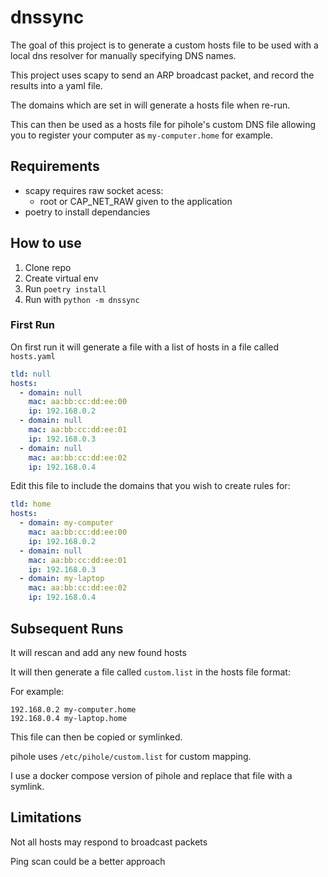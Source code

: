 # dnssync

The goal of this project is to generate a custom hosts file to be used with a local dns resolver for manually specifying DNS names.

This project uses scapy to send an ARP broadcast packet, and record the results into a yaml file.

The domains which are set in will generate a hosts file when re-run.

This can then be used as a hosts file for pihole's custom DNS file allowing you to register your computer as `my-computer.home` for example.

## Requirements

- scapy requires raw socket acess:
    - root or CAP_NET_RAW given to the application
- poetry to install dependancies

## How to use

1. Clone repo
2. Create virtual env
3. Run `poetry install`
4. Run with `python -m dnssync`


### First Run


On first run it will generate a file with a list of hosts in a file called `hosts.yaml`

```yaml
tld: null
hosts:
  - domain: null
    mac: aa:bb:cc:dd:ee:00
    ip: 192.168.0.2
  - domain: null
    mac: aa:bb:cc:dd:ee:01
    ip: 192.168.0.3
  - domain: null
    mac: aa:bb:cc:dd:ee:02
    ip: 192.168.0.4
```

Edit this file to include the domains that you wish to create rules for:

```yaml
tld: home
hosts:
  - domain: my-computer
    mac: aa:bb:cc:dd:ee:00
    ip: 192.168.0.2
  - domain: null
    mac: aa:bb:cc:dd:ee:01
    ip: 192.168.0.3
  - domain: my-laptop
    mac: aa:bb:cc:dd:ee:02
    ip: 192.168.0.4

```

## Subsequent Runs

It will rescan and add any new found hosts

It will then generate a file called `custom.list` in the hosts file format:

For example:
```
192.168.0.2 my-computer.home
192.168.0.4 my-laptop.home
```

This file can then be copied or symlinked.

pihole uses `/etc/pihole/custom.list` for custom mapping.

I use a docker compose version of pihole and replace that file with a symlink.


## Limitations

Not all hosts may respond to broadcast packets

Ping scan could be a better approach